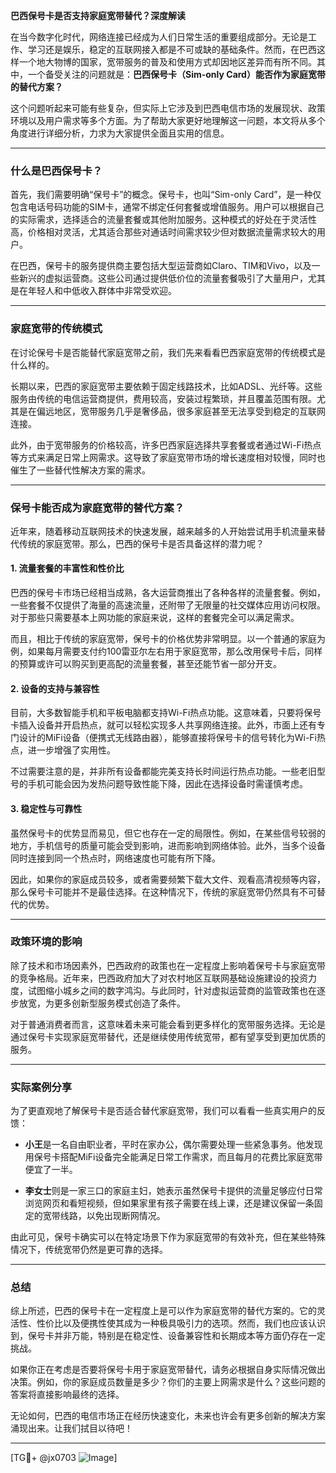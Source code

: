 **巴西保号卡是否支持家庭宽带替代？深度解读**

在当今数字化时代，网络连接已经成为人们日常生活的重要组成部分。无论是工作、学习还是娱乐，稳定的互联网接入都是不可或缺的基础条件。然而，在巴西这样一个地大物博的国家，宽带服务的普及和使用方式却因地区差异而有所不同。其中，一个备受关注的问题就是：**巴西保号卡（Sim-only Card）能否作为家庭宽带的替代方案？**

这个问题听起来可能有些复杂，但实际上它涉及到巴西电信市场的发展现状、政策环境以及用户需求等多个方面。为了帮助大家更好地理解这一问题，本文将从多个角度进行详细分析，力求为大家提供全面且实用的信息。

---

### 什么是巴西保号卡？

首先，我们需要明确“保号卡”的概念。保号卡，也叫“Sim-only Card”，是一种仅包含电话号码功能的SIM卡，通常不绑定任何套餐或增值服务。用户可以根据自己的实际需求，选择适合的流量套餐或其他附加服务。这种模式的好处在于灵活性高，价格相对灵活，尤其适合那些对通话时间需求较少但对数据流量需求较大的用户。

在巴西，保号卡的服务提供商主要包括大型运营商如Claro、TIM和Vivo，以及一些新兴的虚拟运营商。这些公司通过提供低价位的流量套餐吸引了大量用户，尤其是在年轻人和中低收入群体中非常受欢迎。

---

### 家庭宽带的传统模式

在讨论保号卡是否能替代家庭宽带之前，我们先来看看巴西家庭宽带的传统模式是什么样的。

长期以来，巴西的家庭宽带主要依赖于固定线路技术，比如ADSL、光纤等。这些服务由传统的电信运营商提供，费用较高，安装过程繁琐，并且覆盖范围有限。尤其是在偏远地区，宽带服务几乎是奢侈品，很多家庭甚至无法享受到稳定的互联网连接。

此外，由于宽带服务的价格较高，许多巴西家庭选择共享套餐或者通过Wi-Fi热点等方式来满足日常上网需求。这导致了家庭宽带市场的增长速度相对较慢，同时也催生了一些替代性解决方案的需求。

---

### 保号卡能否成为家庭宽带的替代方案？

近年来，随着移动互联网技术的快速发展，越来越多的人开始尝试用手机流量来替代传统的家庭宽带。那么，巴西的保号卡是否具备这样的潜力呢？

#### 1. **流量套餐的丰富性和性价比**
巴西的保号卡市场已经相当成熟，各大运营商推出了各种各样的流量套餐。例如，一些套餐不仅提供了海量的高速流量，还附带了无限量的社交媒体应用访问权限。对于那些只需要基本上网功能的家庭来说，这样的套餐完全可以满足需求。

而且，相比于传统的家庭宽带，保号卡的价格优势非常明显。以一个普通的家庭为例，如果每月需要支付约100雷亚尔左右用于家庭宽带，那么改用保号卡后，同样的预算或许可以购买到更高配的流量套餐，甚至还能节省一部分开支。

#### 2. **设备的支持与兼容性**
目前，大多数智能手机和平板电脑都支持Wi-Fi热点功能。这意味着，只要将保号卡插入设备并开启热点，就可以轻松实现多人共享网络连接。此外，市面上还有专门设计的MiFi设备（便携式无线路由器），能够直接将保号卡的信号转化为Wi-Fi热点，进一步增强了实用性。

不过需要注意的是，并非所有设备都能完美支持长时间运行热点功能。一些老旧型号的手机可能会因为发热问题导致性能下降，因此在选择设备时需谨慎考虑。

#### 3. **稳定性与可靠性**
虽然保号卡的优势显而易见，但它也存在一定的局限性。例如，在某些信号较弱的地方，手机信号的质量可能会受到影响，进而影响到网络体验。此外，当多个设备同时连接到同一个热点时，网络速度也可能有所下降。

因此，如果你的家庭成员较多，或者需要频繁下载大文件、观看高清视频等内容，那么保号卡可能并不是最佳选择。在这种情况下，传统的家庭宽带仍然具有不可替代的优势。

---

### 政策环境的影响

除了技术和市场因素外，巴西政府的政策也在一定程度上影响着保号卡与家庭宽带的竞争格局。近年来，巴西政府加大了对农村地区互联网基础设施建设的投资力度，试图缩小城乡之间的数字鸿沟。与此同时，针对虚拟运营商的监管政策也在逐步放宽，为更多创新型服务模式创造了条件。

对于普通消费者而言，这意味着未来可能会看到更多样化的宽带服务选择。无论是通过保号卡实现家庭宽带替代，还是继续使用传统宽带，都有望享受到更加优质的服务。

---

### 实际案例分享

为了更直观地了解保号卡是否适合替代家庭宽带，我们可以看看一些真实用户的反馈：

- **小王**是一名自由职业者，平时在家办公，偶尔需要处理一些紧急事务。他发现用保号卡搭配MiFi设备完全能满足日常工作需求，而且每月的花费比家庭宽带便宜了一半。
  
- **李女士**则是一家三口的家庭主妇，她表示虽然保号卡提供的流量足够应付日常浏览网页和看短视频，但如果家里有孩子需要在线上课，还是建议保留一条固定的宽带线路，以免出现断网情况。

由此可见，保号卡确实可以在特定场景下作为家庭宽带的有效补充，但在某些特殊情况下，传统宽带仍然是更可靠的选择。

---

### 总结

综上所述，巴西的保号卡在一定程度上是可以作为家庭宽带的替代方案的。它的灵活性、性价比以及便携性使其成为一种极具吸引力的选项。然而，我们也应该认识到，保号卡并非万能，特别是在稳定性、设备兼容性和长期成本等方面仍存在一定挑战。

如果你正在考虑是否要将保号卡用于家庭宽带替代，请务必根据自身实际情况做出决策。例如，你的家庭成员数量是多少？你们的主要上网需求是什么？这些问题的答案将直接影响最终的选择。

无论如何，巴西的电信市场正在经历快速变化，未来也许会有更多创新的解决方案涌现出来。让我们拭目以待吧！

---

[TG💪+ @jx0703 ![Image](https://github.com/user-attachments/assets/dbca1d08-cadb-493c-b0ec-ad6f7a83f270)]